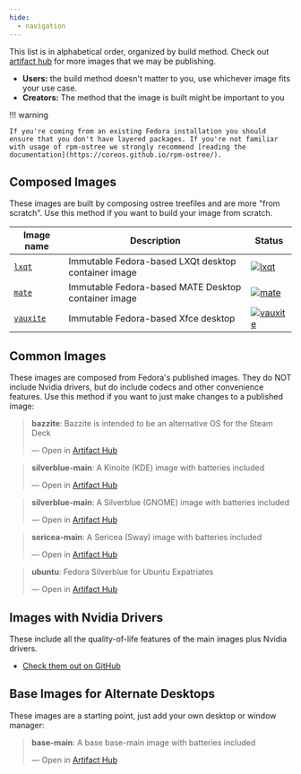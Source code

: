 ```yaml
---
hide:
  - navigation
---
```


This list is in alphabetical order, organized by build method.
Check out [artifact hub](https://artifacthub.io/packages/search?org=ublue-os&sort=relevance&page=1) for more images that we may be publishing.

- **Users:** the build method doesn't matter to you, use whichever image fits your use case.
- **Creators:** The method that the image is built might be important to you

!!! warning

    If you're coming from an existing Fedora installation you should ensure that you don't have layered packages. If you're not familiar with usage of rpm-ostree we strongly recommend [reading the documentation](https://coreos.github.io/rpm-ostree/).

## Composed Images

These images are built by composing ostree treefiles and are more "from scratch".
Use this method if you want to build your image from scratch. 

| Image name | Description | Status | 
| ---------- | ----------- | ------ | 
| [`lxqt`](https://github.com/ublue-os/lxqt) | Immutable Fedora-based LXQt desktop container image  | [![lxqt](https://github.com/ublue-os/lxqt/actions/workflows/build.yml/badge.svg)](https://github.com/ublue-os/lxqt/actions/workflows/build.yml) |
| [`mate`](https://github.com/ublue-os/mate) | Immutable Fedora-based MATE Desktop container image | [![mate](https://github.com/ublue-os/mate/actions/workflows/build.yml/badge.svg)](https://github.com/ublue-os/mate/actions/workflows/build.yml) |
| [`vauxite`](https://github.com/ublue-os/vauxite) | Immutable Fedora-based Xfce desktop | [![vauxite](https://github.com/ublue-os/vauxite/actions/workflows/build.yml/badge.svg)](https://github.com/ublue-os/vauxite/actions/workflows/build.yml) |

## Common Images

These images are composed from Fedora's published images.
They do NOT include Nvidia drivers, but do include codecs and other convenience features.
Use this method if you want to just make changes to a published image:

<div class="artifacthub-widget" data-url="https://artifacthub.io/packages/container/bazzite/bazzite" data-theme="light" data-header="false" data-stars="true" data-responsive="true"><blockquote><p lang="en" dir="ltr"><b>bazzite</b>: Bazzite is intended to be an alternative OS for the Steam Deck</p>&mdash; Open in <a href="https://artifacthub.io/packages/container/bazzite/bazzite">Artifact Hub</a></blockquote></div><script async src="https://artifacthub.io/artifacthub-widget.js"></script>

<div class="artifacthub-widget" data-url="https://artifacthub.io/packages/container/kinoite-main/kinoite-main" data-theme="light" data-header="false" data-stars="true" data-responsive="true"><blockquote><p lang="en" dir="ltr"><b>silverblue-main</b>: A Kinoite (KDE) image with batteries included</p>&mdash; Open in <a href="https://artifacthub.io/packages/container/kinoite-main/kinoite-main">Artifact Hub</a></blockquote></div><script async src="https://artifacthub.io/artifacthub-widget.js"></script>

<div class="artifacthub-widget" data-url="https://artifacthub.io/packages/container/silverblue-main/silverblue-main" data-theme="light" data-header="false" data-stars="true" data-responsive="true"><blockquote><p lang="en" dir="ltr"><b>silverblue-main</b>: A Silverblue (GNOME) image with batteries included</p>&mdash; Open in <a href="https://artifacthub.io/packages/container/silverblue-main/silverblue-main">Artifact Hub</a></blockquote></div><script async src="https://artifacthub.io/artifacthub-widget.js"></script>

<div class="artifacthub-widget" data-url="https://artifacthub.io/packages/container/sericea-main/sericea-main" data-theme="light" data-header="false" data-stars="true" data-responsive="true"><blockquote><p lang="en" dir="ltr"><b>sericea-main</b>: A Sericea (Sway) image with batteries included</p>&mdash; Open in <a href="https://artifacthub.io/packages/container/sericea-main/sericea-main">Artifact Hub</a></blockquote></div><script async src="https://artifacthub.io/artifacthub-widget.js"></script>

<div class="artifacthub-widget" data-url="https://artifacthub.io/packages/container/ubuntu/ubuntu" data-theme="light" data-header="false" data-stars="true" data-responsive="true"><blockquote><p lang="en" dir="ltr"><b>ubuntu</b>: Fedora Silverblue for Ubuntu Expatriates</p>&mdash; Open in <a href="https://artifacthub.io/packages/container/ubuntu/ubuntu">Artifact Hub</a></blockquote></div><script async src="https://artifacthub.io/artifacthub-widget.js"></script>

## Images with Nvidia Drivers

These include all the quality-of-life features of the main images plus Nvidia drivers. 

- [Check them out on GitHub](https://github.com/ublue-os/nvidia)

## Base Images for Alternate Desktops

These images are a starting point, just add your own desktop or window manager:

<div class="artifacthub-widget" data-url="https://artifacthub.io/packages/container/base-main/base-main" data-theme="light" data-header="false" data-stars="true" data-responsive="true"><blockquote><p lang="en" dir="ltr"><b>base-main</b>: A base base-main image with batteries included</p>&mdash; Open in <a href="https://artifacthub.io/packages/container/base-main/base-main">Artifact Hub</a></blockquote></div><script async src="https://artifacthub.io/artifacthub-widget.js"></script>
